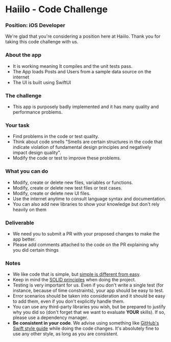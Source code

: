 # Haiilo - Code Challenge
### Position: iOS Developer

We're glad that you're considering a position here at Haiilo. Thank you for taking this code challenge with us.

### About the app
* It is working meaning It compiles and the unit tests pass. 
* The App loads Posts and Users from a sample data source on the internet
* The UI is built using SwiftUI

### The challenge
* This app is purposely badly implemented and it has many quality and performance problems.

### Your task 
* Find problems in the code or test quality. 
* Think about code smells "Smells are certain structures in the code that indicate violation of fundamental design principles and negatively impact design quality". 
* Modify the code or test to improve these problems.

### What you can do
* Modify, create or delete new files, variables or functions.
* Modify, create or delete new test files or test cases.
* Modify, create or delete new UI files.
* Use the internet anytime to consult language syntax and documentation.
* You can also add new libraries to show your knowledge but don't rely heavily on them

### Deliverable
* We need you to submit a PR with your proposed changes to make the app better.
* Please add comments attached to the code on the PR explaining why you did certain things

### Notes
* We like code that is simple, but [simple is different from easy](https://www.infoq.com/presentations/Simple-Made-Easy).
* Keep in mind the [SOLID principles](https://en.wikipedia.org/wiki/SOLID_(object-oriented_design)) when doing the project.
* Testing is very important for us. Even if you don't write a single test (for instance, because of time constraints), your app should be easy to test.
* Error scenarios should be taken into consideration and it should be easy to add them, even if you don't explicitly handle them.
* You can use any third-party libraries you wish, but be prepared to justify why you did so (don't forget that we want to evaluate **YOUR** skills). If so, please use a dependency manager.
* **Be consistent in your code**. We advise using something like [GitHub's Swift style guide](https://github.com/github/swift-style-guide) while doing the code changes. It's absolutely fine to use any other style, as long as you are consistent.


